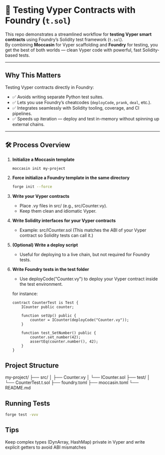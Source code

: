 # 🐍 Testing Vyper Contracts with Foundry (`t.sol`)

This repo demonstrates a streamlined workflow for **testing Vyper smart contracts** using Foundry’s Solidity test framework (`t.sol`).  
By combining **Moccasin** for Vyper scaffolding and **Foundry** for testing, you get the best of both worlds — clean Vyper code with powerful, fast Solidity-based tests.

---

## Why This Matters
Testing Vyper contracts directly in Foundry:
- ✅ Avoids writing separate Python test suites.
- ✅ Lets you use Foundry’s cheatcodes (`deployCode`, `prank`, `deal`, etc.).
- ✅ Integrates seamlessly with Solidity tooling, coverage, and CI pipelines.
- ✅ Speeds up iteration — deploy and test in-memory without spinning up external chains.

---

## 🛠 Process Overview

1. **Initialize a Moccasin template**
   ```bash
   moccasin init my-project
   ```

2. **Force initialize a Foundry template in the same directory**
    ```bash
    forge init --force 
    ```

3. **Write your Vyper contracts**
    - Place .vy files in src/ (e.g., src/Counter.vy).
    - Keep them clean and idiomatic Vyper.

4. **Write Solidity interfaces for your Vyper contracts**
    - Example: src/ICounter.sol
        (This matches the ABI of your Vyper contract so Solidity tests can call it.)

5. **(Optional) Write a deploy script**
    - Useful for deploying to a live chain, but not required for Foundry tests.

6. **Write Foundry tests in the test folder**
    - Use deployCode("Counter.vy") to deploy your Vyper contract inside the test environment.

    for instance:
    ```solidity
    contract CounterTest is Test {
        ICounter public counter;

        function setUp() public {
            counter = ICounter(deployCode("Counter.vy"));
        }

        function test_SetNumber() public {
            counter.set_number(42);
            assertEq(counter.number(), 42);
        }
    }
    ```

## Project Structure
my-project/
├── src/
│   ├── Counter.vy
│   └── ICounter.sol
├── test/
│   └── CounterTest.t.sol
├── foundry.toml
├── moccasin.toml
└── README.md

## Running Tests
```bash
forge test -vvv
```

## Tips
Keep complex types (DynArray, HashMap) private in Vyper and write explicit getters to avoid ABI mismatches


